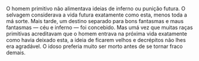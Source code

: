 ﻿O homem primitivo não alimentava ideias de  inferno ou punição futura. O selvagem considerava a vida futura exatamente como esta, menos toda a má sorte. Mais tarde, um destino separado para bons fantasmas e maus fantasmas — céu e inferno — foi concebido. Mas umá vez que muitas raças primitivas acreditavam que o homem entrava na próxima vida exatamente como havia deixado esta, a ideia de ficarem velhos e decrépitos não lhes era agradável. O idoso preferia muito ser morto antes de se tornar fraco demais.